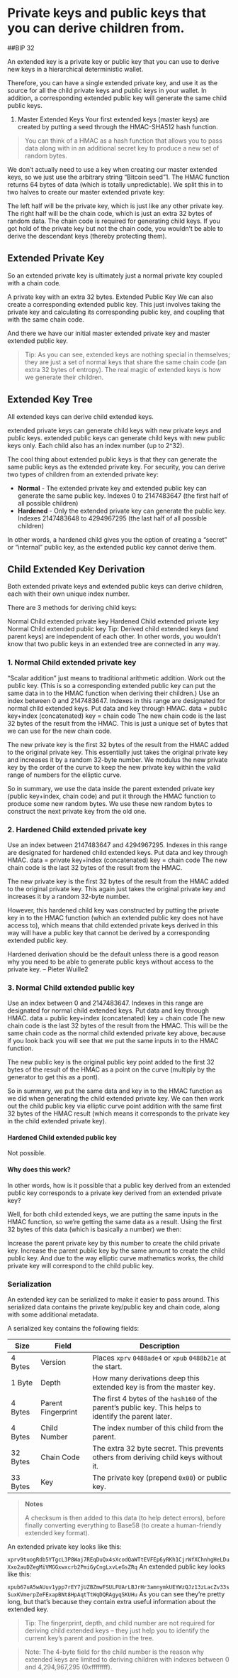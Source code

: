 # Private keys and public keys that you can derive children from.

##BIP 32

An extended key is a private key or public key that you can use to derive new keys in a hierarchical deterministic wallet.

Therefore, you can have a single extended private key, and use it as the source for all the child private keys and public keys in your wallet. In addition, a corresponding extended public key will generate the same child public keys.

1. Master Extended Keys
   Your first extended keys (master keys) are created by putting a seed through the HMAC-SHA512 hash function.

>You can think of a HMAC as a hash function that allows you to pass data along with in an additional secret key to produce a new set of random bytes.


We don’t actually need to use a key when creating our master extended keys, so we just use the arbitrary string “Bitcoin seed”1.
The HMAC function returns 64 bytes of data (which is totally unpredictable). We split this in to two halves to create our master extended private key:

The left half will be the private key, which is just like any other private key.
The right half will be the chain code, which is just an extra 32 bytes of random data.
The chain code is required for generating child keys. If you got hold of the private key but not the chain code, you wouldn’t be able to derive the descendant keys (thereby protecting them).

## Extended Private Key
So an extended private key is ultimately just a normal private key coupled with a chain code.


A private key with an extra 32 bytes.
Extended Public Key
We can also create a corresponding extended public key. This just involves taking the private key and calculating its corresponding public key, and coupling that with the same chain code.



And there we have our initial master extended private key and master extended public key.

> Tip: As you can see, extended keys are nothing special in themselves; they are just a set of normal keys that share the same chain code (an extra 32 bytes of entropy). The real magic of extended keys is how we generate their children.

## Extended Key Tree
   All extended keys can derive child extended keys.

extended private keys can generate child keys with new private keys and public keys.
extended public keys can generate child keys with new public keys only.
Each child also has an index number (up to 2^32).


The cool thing about extended public keys is that they can generate the same public keys as the extended private key.
For security, you can derive two types of children from an extended private key:

- **Normal** - The extended private key and extended public key can generate the same public key.
Indexes 0 to 2147483647 (the first half of all possible children)
- **Hardened** - Only the extended private key can generate the public key.
Indexes 2147483648 to 4294967295 (the last half of all possible children)

In other words, a hardened child gives you the option of creating a “secret” or “internal” public key, as the extended public key cannot derive them.

## Child Extended Key Derivation
   Both extended private keys and extended public keys can derive children, each with their own unique index number.

There are 3 methods for deriving child keys:

Normal Child extended private key
Hardened Child extended private key
Normal Child extended public key
Tip: Derived child extended keys (and parent keys) are independent of each other. In other words, you wouldn’t know that two public keys in an extended tree are connected in any way.

### 1. Normal Child extended private key

“Scalar addition” just means to traditional arithmetic addition.
Work out the public key. (This is so a corresponding extended public key can put the same data in to the HMAC function when deriving their children.)
Use an index between 0 and 2147483647. Indexes in this range are designated for normal child extended keys.
Put data and key through HMAC.
data = public key+index (concatenated)
key = chain code
The new chain code is the last 32 bytes of the result from the HMAC. This is just a unique set of bytes that we can use for the new chain code.

The new private key is the first 32 bytes of the result from the HMAC added to the original private key. This essentially just takes the original private key and increases it by a random 32-byte number. We modulus the new private key by the order of the curve to keep the new private key within the valid range of numbers for the elliptic curve.

So in summary, we use the data inside the parent extended private key (public key+index, chain code) and put it through the HMAC function to produce some new random bytes. We use these new random bytes to construct the next private key from the old one.

### 2. Hardened Child extended private key


Use an index between 2147483647 and 4294967295. Indexes in this range are designated for hardened child extended keys.
Put data and key through HMAC.
data = private key+index (concatenated)
key = chain code
The new chain code is the last 32 bytes of the result from the HMAC.

The new private key is the first 32 bytes of the result from the HMAC added to the original private key. This again just takes the original private key and increases it by a random 32-byte number.

However, this hardened child key was constructed by putting the private key in to the HMAC function (which an extended public key does not have access to), which means that child extended private keys derived in this way will have a public key that cannot be derived by a corresponding extended public key.

Hardened derivation should be the default unless there is a good reason why you need to be able to generate public keys without access to the private key. – Pieter Wuille2


### 3. Normal Child extended public key


Use an index between 0 and 2147483647. Indexes in this range are designated for normal child extended keys.
Put data and key through HMAC.
data = public key+index (concatenated)
key = chain code
The new chain code is the last 32 bytes of the result from the HMAC. This will be the same chain code as the normal child extended private key above, because if you look back you will see that we put the same inputs in to the HMAC function.

The new public key is the original public key point added to the first 32 bytes of the result of the HMAC as a point on the curve (multiply by the generator to get this as a pont).

So in summary, we put the same data and key in to the HMAC function as we did when generating the child extended private key. We can then work out the child public key via elliptic curve point addition with the same first 32 bytes of the HMAC result (which means it corresponds to the private key in the child extended private key).

#### Hardened Child extended public key
   Not possible.

#### Why does this work?
   In other words, how is it possible that a public key derived from an extended public key corresponds to a private key derived from an extended private key?

Well, for both child extended keys, we are putting the same inputs in the HMAC function, so we’re getting the same data as a result. Using the first 32 bytes of this data (which is basically a number) we then:

Increase the parent private key by this number to create the child private key.
Increase the parent public key by the same amount to create the child public key.
And due to the way elliptic curve mathematics works, the child private key will correspond to the child public key.


### Serialization
   An extended key can be serialized to make it easier to pass around. This serialized data contains the private key/public key and chain code, along with some additional metadata.


A serialized key contains the following fields:

| Size     | Field              | Description                                                                                             |
|----------|--------------------|---------------------------------------------------------------------------------------------------------|
| 4 Bytes  | Version            | Places `xprv` `0488ade4` or `xpub` `0488b21e` at the start.                                             |
| 1 Byte   | Depth              | How many derivations deep this extended key is from the master key.                                     |
| 4 Bytes  | Parent Fingerprint | The first 4 bytes of the `hash160` of the parent’s public key. This helps to identify the parent later. |
| 4 Bytes  | Child Number       | The index number of this child from the parent.                                                         |
| 32 Bytes | Chain Code         | The extra 32 byte secret. This prevents others from deriving child keys without it.                     |
| 33 Bytes | Key                | The private key (prepend `0x00`) or public key.                                                         |


>**Notes**
> 
>A checksum is then added to this data (to help detect errors), before finally converting everything to Base58 (to create a human-friendly extended key format).

An extended private key looks like this:

`xprv9tuogRdb5YTgcL3P8Waj7REqDuQx4sXcodQaWTtEVFEp6yRKh1CjrWfXChnhgHeLDuXxo2auDZegMiVMGGxwxcrb2PmiGyCngLxvLeGsZRq`
An extended public key looks like this:

`xpub67uA5wAUuv1ypp7rEY7jUZBZmwFSULFUArLBJrHr3amnymkUEYWzQJz13zLacZv33sSuxKVmerpZeFExapBNt8HpAqtTtWqDQRAgyqSKUHu`
As you can see they’re pretty long, but that’s because they contain extra useful information about the extended key.

>Tip: The fingerprint, depth, and child number are not required for deriving child extended keys – they just help you to identify the current key’s parent and position in the tree.

>Note: The 4-byte field for the child number is the reason why extended keys are limited to deriving children with indexes between 0 and 4,294,967,295 (0xffffffff).


